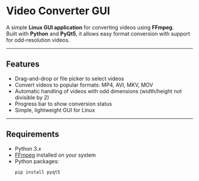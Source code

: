 # Video Converter GUI

A simple **Linux GUI application** for converting videos using **FFmpeg**.  
Built with **Python** and **PyQt5**, it allows easy format conversion with support for odd-resolution videos.

---

## Features

- Drag-and-drop or file picker to select videos
- Convert videos to popular formats: MP4, AVI, MKV, MOV
- Automatic handling of videos with odd dimensions (width/height not divisible by 2)
- Progress bar to show conversion status
- Simple, lightweight GUI for Linux

---

## Requirements

- Python 3.x
- [FFmpeg](https://ffmpeg.org/) installed on your system
- Python packages:
  ```bash
  pip install pyqt5
